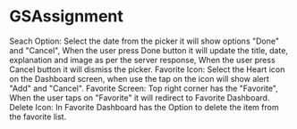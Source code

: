 # GSAssignment
Seach Option: Select the date from the picker it will show options "Done" and "Cancel", When the user press Done button it will update the title, date, explanation and image as per the server response, When the user press Cancel button it will dismiss the picker.
Favorite Icon: Select the Heart icon on the Dashboard screen, when use the tap on the icon will show alert "Add" and "Cancel".
Favorite Screen: Top right corner has the "Favorite", When the user taps on "Favorite" it will redirect to Favorite Dashboard.
Delete Icon: In Favorite Dashboard has the Option to delete the item from the favorite list.
